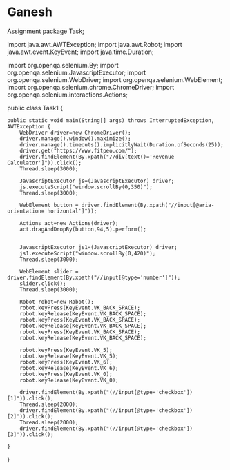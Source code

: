 # Ganesh
Assignment
package Task;

import java.awt.AWTException;
import java.awt.Robot;
import java.awt.event.KeyEvent;
import java.time.Duration;

import org.openqa.selenium.By;
import org.openqa.selenium.JavascriptExecutor;
import org.openqa.selenium.WebDriver;
import org.openqa.selenium.WebElement;
import org.openqa.selenium.chrome.ChromeDriver;
import org.openqa.selenium.interactions.Actions;

public class Task1 {

	public static void main(String[] args) throws InterruptedException, AWTException {
		WebDriver driver=new ChromeDriver();
		driver.manage().window().maximize();
		driver.manage().timeouts().implicitlyWait(Duration.ofSeconds(25));
		driver.get("https://www.fitpeo.com/");
		driver.findElement(By.xpath("//div[text()='Revenue Calculator']")).click();
		Thread.sleep(3000);
		
		JavascriptExecutor js=(JavascriptExecutor) driver;
		js.executeScript("window.scrollBy(0,350)");
		Thread.sleep(3000);
		
		WebElement button = driver.findElement(By.xpath("//input[@aria-orientation='horizontal']"));
	
		Actions act=new Actions(driver);
		act.dragAndDropBy(button,94,5).perform();
		
		
		JavascriptExecutor js1=(JavascriptExecutor) driver;
		js1.executeScript("window.scrollBy(0,420)");
		Thread.sleep(3000);
		
		WebElement slider = driver.findElement(By.xpath("//input[@type='number']"));
		slider.click();
		Thread.sleep(3000);
		
		Robot robot=new Robot();
		robot.keyPress(KeyEvent.VK_BACK_SPACE);
		robot.keyRelease(KeyEvent.VK_BACK_SPACE);
		robot.keyPress(KeyEvent.VK_BACK_SPACE);
		robot.keyRelease(KeyEvent.VK_BACK_SPACE);
		robot.keyPress(KeyEvent.VK_BACK_SPACE);
		robot.keyRelease(KeyEvent.VK_BACK_SPACE);
		
		robot.keyPress(KeyEvent.VK_5);
		robot.keyRelease(KeyEvent.VK_5);
		robot.keyPress(KeyEvent.VK_6);
		robot.keyRelease(KeyEvent.VK_6);
		robot.keyPress(KeyEvent.VK_0);
		robot.keyRelease(KeyEvent.VK_0);
		
		driver.findElement(By.xpath("(//input[@type='checkbox'])[1]")).click();
		Thread.sleep(2000);
		driver.findElement(By.xpath("(//input[@type='checkbox'])[2]")).click();
		Thread.sleep(2000);
		driver.findElement(By.xpath("(//input[@type='checkbox'])[3]")).click();

	}

}
